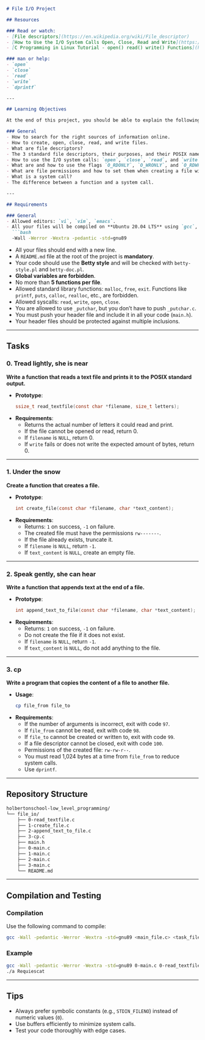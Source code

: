 ```markdown
# File I/O Project

## Resources

### Read or watch:
- [File descriptors](https://en.wikipedia.org/wiki/File_descriptor)
- [How to Use the I/O System Calls Open, Close, Read and Write](https://man7.org/linux/man-pages/man2/open.2.html)
- [C Programming in Linux Tutorial - open() read() write() Functions](https://www.youtube.com/watch?v=dP3N8g7h8gY)

### man or help:
- `open`
- `close`
- `read`
- `write`
- `dprintf`

---

## Learning Objectives

At the end of this project, you should be able to explain the following concepts, without the help of Google:

### General
- How to search for the right sources of information online.
- How to create, open, close, read, and write files.
- What are file descriptors?
- The 3 standard file descriptors, their purposes, and their POSIX names.
- How to use the I/O system calls: `open`, `close`, `read`, and `write`.
- What are and how to use the flags `O_RDONLY`, `O_WRONLY`, and `O_RDWR`.
- What are file permissions and how to set them when creating a file with the `open` system call.
- What is a system call?
- The difference between a function and a system call.

---

## Requirements

### General
- Allowed editors: `vi`, `vim`, `emacs`.
- All your files will be compiled on **Ubuntu 20.04 LTS** using `gcc`, with the following options:  
  ```bash
  -Wall -Werror -Wextra -pedantic -std=gnu89
  ```
- All your files should end with a new line.
- A `README.md` file at the root of the project is **mandatory**.
- Your code should use the **Betty style** and will be checked with `betty-style.pl` and `betty-doc.pl`.
- **Global variables are forbidden**.
- No more than **5 functions per file**.
- Allowed standard library functions: `malloc`, `free`, `exit`. Functions like `printf`, `puts`, `calloc`, `realloc`, etc., are forbidden.
- Allowed syscalls: `read`, `write`, `open`, `close`.
- You are allowed to use `_putchar`, but you don’t have to push `_putchar.c`.
- You must push your header file and include it in all your code (`main.h`).
- Your header files should be protected against multiple inclusions.

---

## Tasks

### 0. Tread lightly, she is near
**Write a function that reads a text file and prints it to the POSIX standard output.**

- **Prototype**:  
  ```c
  ssize_t read_textfile(const char *filename, size_t letters);
  ```
- **Requirements**:
  - Returns the actual number of letters it could read and print.
  - If the file cannot be opened or read, return 0.
  - If `filename` is `NULL`, return 0.
  - If `write` fails or does not write the expected amount of bytes, return 0.

---

### 1. Under the snow
**Create a function that creates a file.**

- **Prototype**:  
  ```c
  int create_file(const char *filename, char *text_content);
  ```
- **Requirements**:
  - Returns: `1` on success, `-1` on failure.
  - The created file must have the permissions `rw-------`.
  - If the file already exists, truncate it.
  - If `filename` is `NULL`, return `-1`.
  - If `text_content` is `NULL`, create an empty file.

---

### 2. Speak gently, she can hear
**Write a function that appends text at the end of a file.**

- **Prototype**:  
  ```c
  int append_text_to_file(const char *filename, char *text_content);
  ```
- **Requirements**:
  - Returns: `1` on success, `-1` on failure.
  - Do not create the file if it does not exist.
  - If `filename` is `NULL`, return `-1`.
  - If `text_content` is `NULL`, do not add anything to the file.

---

### 3. cp
**Write a program that copies the content of a file to another file.**

- **Usage**:  
  ```bash
  cp file_from file_to
  ```
- **Requirements**:
  - If the number of arguments is incorrect, exit with code `97`.
  - If `file_from` cannot be read, exit with code `98`.
  - If `file_to` cannot be created or written to, exit with code `99`.
  - If a file descriptor cannot be closed, exit with code `100`.
  - Permissions of the created file: `rw-rw-r--`.
  - You must read 1,024 bytes at a time from `file_from` to reduce system calls.
  - Use `dprintf`.

---

## Repository Structure

```bash
holbertonschool-low_level_programming/
└── file_io/
    ├── 0-read_textfile.c
    ├── 1-create_file.c
    ├── 2-append_text_to_file.c
    ├── 3-cp.c
    ├── main.h
    ├── 0-main.c
    ├── 1-main.c
    ├── 2-main.c
    ├── 3-main.c
    └── README.md
```

---

## Compilation and Testing

### Compilation
Use the following command to compile:
```bash
gcc -Wall -pedantic -Werror -Wextra -std=gnu89 <main_file.c> <task_file.c> -o <output_name>
```

### Example
```bash
gcc -Wall -pedantic -Werror -Wextra -std=gnu89 0-main.c 0-read_textfile.c -o a
./a Requiescat
```

---

## Tips
- Always prefer symbolic constants (e.g., `STDIN_FILENO`) instead of numeric values (`0`).
- Use buffers efficiently to minimize system calls.
- Test your code thoroughly with edge cases.
```